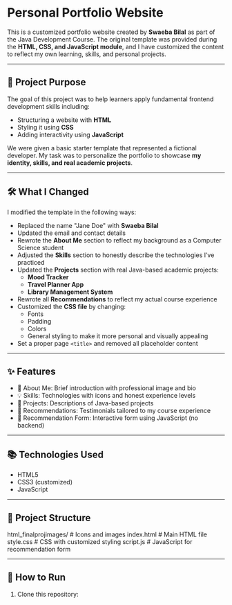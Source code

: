 # Personal Portfolio Website

This is a customized portfolio website created by **Swaeba Bilal** as part of the Java Development Course. The original template was provided during the **HTML, CSS, and JavaScript module**, and I have customized the content to reflect my own learning, skills, and personal projects.

---

## 🎯 Project Purpose

The goal of this project was to help learners apply fundamental frontend development skills including:

- Structuring a website with **HTML**
- Styling it using **CSS**
- Adding interactivity using **JavaScript**

We were given a basic starter template that represented a fictional developer. My task was to personalize the portfolio to showcase **my identity, skills, and real academic projects**.

---

## 🛠️ What I Changed

I modified the template in the following ways:

- Replaced the name "Jane Doe" with **Swaeba Bilal**
- Updated the email and contact details
- Rewrote the **About Me** section to reflect my background as a Computer Science student
- Adjusted the **Skills** section to honestly describe the technologies I’ve practiced
- Updated the **Projects** section with real Java-based academic projects:
  - **Mood Tracker**
  - **Travel Planner App**
  - **Library Management System**
- Rewrote all **Recommendations** to reflect my actual course experience
- Customized the **CSS file** by changing:
  - Fonts
  - Padding
  - Colors
  - General styling to make it more personal and visually appealing
- Set a proper page `<title>` and removed all placeholder content

---

## ✨ Features

- 📄 About Me: Brief introduction with professional image and bio
- 💡 Skills: Technologies with icons and honest experience levels
- 📂 Projects: Descriptions of Java-based projects
- 💬 Recommendations: Testimonials tailored to my course experience
- 📝 Recommendation Form: Interactive form using JavaScript (no backend)

---

## 📚 Technologies Used

- HTML5
- CSS3 (customized)
- JavaScript

---

## 📁 Project Structure

html_finalprojimages/ # Icons and images
index.html # Main HTML file
style.css # CSS with customized styling
script.js # JavaScript for recommendation form

---

## 🚀 How to Run

1. Clone this repository:
